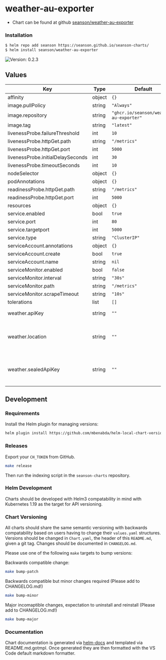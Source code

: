 # weather-au-exporter

- Chart can be found at github [seanson/weather-au-exporter](https://github.com/seanson/weather-au-exporter)

### Installation

```bash
$ helm repo add seanson https://seanson.github.io/seanson-charts/
$ helm install seanson/weather-au-exporter
```

![Version: 0.2.3](https://img.shields.io/badge/Version-0.2.3-informational?style=flat-square)

## Values

| Key | Type | Default | Description |
|-----|------|---------|-------------|
| affinity | object | `{}` |  |
| image.pullPolicy | string | `"Always"` |  |
| image.repository | string | `"ghcr.io/seanson/weather-au-exporter"` |  |
| image.tag | string | `"latest"` |  |
| livenessProbe.failureThreshold | int | `10` |  |
| livenessProbe.httpGet.path | string | `"/metrics"` |  |
| livenessProbe.httpGet.port | int | `5000` |  |
| livenessProbe.initialDelaySeconds | int | `30` |  |
| livenessProbe.timeoutSeconds | int | `10` |  |
| nodeSelector | object | `{}` |  |
| podAnnotations | object | `{}` |  |
| readinessProbe.httpGet.path | string | `"/metrics"` |  |
| readinessProbe.httpGet.port | int | `5000` |  |
| resources | object | `{}` |  |
| service.enabled | bool | `true` |  |
| service.port | int | `80` |  |
| service.targetport | int | `5000` |  |
| service.type | string | `"ClusterIP"` |  |
| serviceAccount.annotations | object | `{}` |  |
| serviceAccount.create | bool | `true` |  |
| serviceAccount.name | string | `nil` |  |
| serviceMonitor.enabled | bool | `false` |  |
| serviceMonitor.interval | string | `"30s"` |  |
| serviceMonitor.path | string | `"/metrics"` |  |
| serviceMonitor.scrapeTimeout | string | `"10s"` |  |
| tolerations | list | `[]` |  |
| weather.apiKey | string | `""` | OpenWeatherMap API key, not advised |
| weather.location | string | `""` | Location to query weather for. Must be set, should be a "City,Province/State", ie: "Sydney,NSW" |
| weather.sealedApiKey | string | `""` | Optional sealed secret for API key, can be set if you run the SealedSecrets controller  |

## Development

### Requirements

Install the Helm plugin for managing versions:

```bash
helm plugin install https://github.com/mbenabda/helm-local-chart-version
```

### Releases

Export your `CH_TOKEN` from GitHub.

```bash
make release
```

Then run the indexing script in the `seanson-charts` repository.

### Helm Development

Charts should be developed with Helm3 compatability in mind with Kubernetes 1.19 as the target for API versioning.

### Chart Versioning

All charts should share the same semantic versioning with backwards compatability based on users having to change their `values.yaml` structures. Versions should be changed in `Chart.yaml`, the header of this `README.md`, given a git tag. Changes should be documented in `CHANGELOG.md`.

Please use one of the following `make` targets to bump versions:

Backwards compatible change:

```bash
make bump-patch
```

Backwards compatible but minor changes required (Please add to CHANGELOG.md!)

```bash
make bump-minor
```

Major incomaptible changes, expectation to uninstall and reinstall (Please add to CHANGELOG.md!)

```bash
make bump-major
```

### Documentation

Chart documentation is generated via [helm-docs](https://github.com/norwoodj/helm-docs) and templated via README.md.gotmpl. Once generated they are then formatted with the VS Code default markdown formatter.
